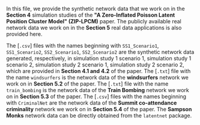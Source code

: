 In this file, we provide the synthetic network data that we work on in the **Section 4** simulation studies of the **"A Zero-Inflated Poisson Latent Position Cluster Model" (ZIP-LPCM)** paper.
The publicly available real network data we work on in the **Section 5** real data applications is also provided here.

The [`.csv`] files with the names beginning with `SS1_Scenario1`, `SS1_Scenario2`, `SS2_Scenario1`, `SS2_Scenario2` are the synthetic network data generated, respectively, in simulation study 1 scenario 1, simulation study 1 scenario 2, simulation study 2 scenario 1, simulation study 2 scenario 2, which are provided in **Section 4.1 and 4.2** of the paper.
The [`.txt`] file with the name `windsurfers` is the network data of the **windsurfers** network we work on in **Section 5.2** of the paper.
The [`.txt`] file with the name `train_bombing` is the network data of the **Train Bombing** network we work on in **Section 5.3** of the paper.
The [`.csv`] files with the names beginning with `CriminalNet` are the network data of the **Summit co-attendance criminality** network we work on in **Section 5.4** of the paper.
The **Sampson Monks** network data can be directly obtained from the `latentnet` package.
